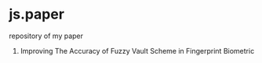 # js.paper
repository of my paper
1. Improving The Accuracy of Fuzzy Vault Scheme in Fingerprint Biometric
